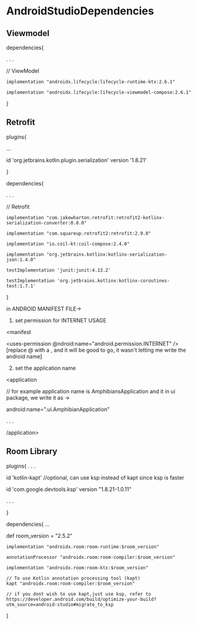 # AndroidStudioDependencies


## Viewmodel

dependencies{

. . . 

// ViewModel
    
    implementation "androidx.lifecycle:lifecycle-runtime-ktx:2.6.1" 
    
    implementation "androidx.lifecycle:lifecycle-viewmodel-compose:2.6.1"
    
 
}

## Retrofit

plugins{ 

...

 id 'org.jetbrains.kotlin.plugin.serialization' version '1.8.21'

 }

 dependencies{

 . . .

// Retrofit
    
    implementation "com.jakewharton.retrofit:retrofit2-kotlinx-serialization-converter:0.8.0" 
    
    implementation "com.squareup.retrofit2:retrofit:2.9.0"
    
    implementation "io.coil-kt:coil-compose:2.4.0"
    
    implementation "org.jetbrains.kotlinx:kotlinx-serialization-json:1.4.0"

    testImplementation 'junit:junit:4.13.2'
    
    testImplementation 'org.jetbrains.kotlinx:kotlinx-coroutines-test:1.7.1'


 }

 in ANDROID MANIFEST FILE->
1) set permission for INTERNET USAGE

<manifest

   <uses-permission @ndroid:name="android.permission.INTERNET" />  [replace @ with a , and it will be good to go, it wasn't letting me write the android name]

2) set the application name

<application 

// for example application name is AmphibiansApplication and it in ui package, we write it as ->

android:name=".ui.AmphibianApplication"

. . .

/application>

</manifest>

## Room Library

plugins{
. . .

 id 'kotlin-kapt' //optional, can use ksp instead of kapt since ksp is faster
 
  id 'com.google.devtools.ksp' version "1.8.21-1.0.11"

  . . .
  
 }

 dependencies{
 ...
 
 def room_version = "2.5.2"
 
    implementation "androidx.room:room-runtime:$room_version"
    
    annotationProcessor "androidx.room:room-compiler:$room_version"

    implementation "androidx.room:room-ktx:$room_version"

    // To use Kotlin annotation processing tool (kapt)
    kapt "androidx.room:room-compiler:$room_version"
    
    // if you dont wish to use kapt,just use ksp, refer to https://developer.android.com/build/optimize-your-build?utm_source=android-studio#migrate_to_ksp
 }
